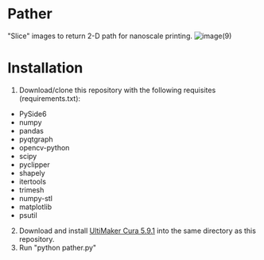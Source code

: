 # Pather
"Slice" images to return 2-D path for nanoscale printing.
![image(9)](https://github.com/user-attachments/assets/19c6bce2-e482-42be-8889-9dfd2297ffb9)

# Installation
1. Download/clone this repository with the following requisites (requirements.txt):
- PySide6
- numpy
- pandas
- pyqtgraph
- opencv-python
- scipy
- pyclipper
- shapely
- itertools
- trimesh
- numpy-stl
- matplotlib
- psutil
2. Download and install [UltiMaker Cura 5.9.1]([url](https://github.com/Ultimaker/Cura/releases/download/5.9.1/UltiMaker-Cura-5.9.1-win64-X64.exe)) into the same directory as this repository.
3. Run "python pather.py"
